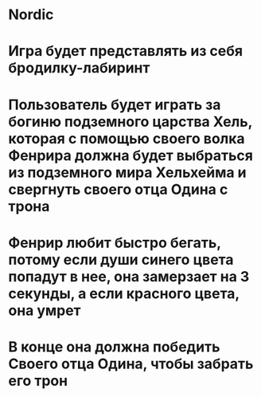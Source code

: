 # Nordic
# Игра будет представлять из себя бродилку-лабиринт
# Пользователь будет играть за богиню подземного царства Хель, которая с помощью своего волка Фенрира должна будет выбраться из подземного мира Хельхейма и свергнуть своего отца Одина с трона
# Фенрир любит быстро бегать, потому если души синего цвета попадут в нее, она замерзает на 3 секунды, а если красного цвета, она умрет
# В конце она должна победить Своего отца Одина, чтобы забрать его трон
